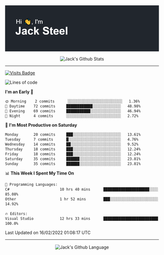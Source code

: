 <p align="center">
  <img align="center" src="https://github.com/JackSteel97/JackSteel97/blob/main/header.png?raw=true" alt="Hi, I'm Jack Steel" /> 
 </p>
<p align="center">
 <img align="center" src="https://github-readme-stats.vercel.app/api?username=jacksteel97&show_icons=true&count_private=true&theme=dracula" alt="Jack's Github Stats" /> 
</p>

<hr/>

[![Visits Badge](https://badges.pufler.dev/visits/JackSteel97/JackSteel97?color=blue&label=Profile%20Visits)](https://github.com/JackSteel97)
<!--START_SECTION:waka-->
![Lines of code](https://img.shields.io/badge/From%20Hello%20World%20I%27ve%20Written-911%20Thousand%20lines%20of%20code-blue)

**I'm an Early 🐤** 

```text
🌞 Morning    2 commits      ░░░░░░░░░░░░░░░░░░░░░░░░░   1.36% 
🌆 Daytime    72 commits     ████████████░░░░░░░░░░░░░   48.98% 
🌃 Evening    69 commits     ███████████░░░░░░░░░░░░░░   46.94% 
🌙 Night      4 commits      ░░░░░░░░░░░░░░░░░░░░░░░░░   2.72%

```
📅 **I'm Most Productive on Saturday** 

```text
Monday       20 commits     ███░░░░░░░░░░░░░░░░░░░░░░   13.61% 
Tuesday      7 commits      █░░░░░░░░░░░░░░░░░░░░░░░░   4.76% 
Wednesday    14 commits     ██░░░░░░░░░░░░░░░░░░░░░░░   9.52% 
Thursday     18 commits     ███░░░░░░░░░░░░░░░░░░░░░░   12.24% 
Friday       18 commits     ███░░░░░░░░░░░░░░░░░░░░░░   12.24% 
Saturday     35 commits     ██████░░░░░░░░░░░░░░░░░░░   23.81% 
Sunday       35 commits     ██████░░░░░░░░░░░░░░░░░░░   23.81%

```


📊 **This Week I Spent My Time On** 

```text
💬 Programming Languages: 
C#                       10 hrs 40 mins      █████████████████████░░░░   85.08% 
Other                    1 hr 52 mins        ███░░░░░░░░░░░░░░░░░░░░░░   14.92%

🔥 Editors: 
Visual Studio            12 hrs 33 mins      █████████████████████████   100.0%

```


 Last Updated on 16/02/2022 01:08:17 UTC
<!--END_SECTION:waka-->

<hr/>

<p align="center">
    <img align="center" src="https://github-readme-stats.vercel.app/api/top-langs/?username=jacksteel97&langs_count=10&layout=compact&theme=dracula" alt="Jack's Github Language" /> 
</p>
